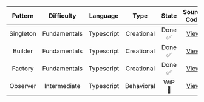 
| Pattern | Difficulty | Language | Type | State | Source Code | Documentation |
| :-------------: |  :-------------: | :-------------: | :-------------: | :-------------: | :-------------: | :-------------: |
| Singleton | Fundamentals | Typescript | Creational | Done ✅ | [View](https://github.com/KillianFrappartDev/DesignPatterns/blob/master/src/singleton.ts) | [Read](https://sheer-fan-063.notion.site/Design-Patterns-bd1059bbdab84d09b0c4e66f69cf7541)
| Builder | Fundamentals | Typescript | Creational | Done ✅ | [View](https://github.com/KillianFrappartDev/DesignPatterns/blob/master/src/builder.ts) | [Read](https://sheer-fan-063.notion.site/Design-Patterns-bd1059bbdab84d09b0c4e66f69cf7541)
| Factory | Fundamentals | Typescript | Creational | Done ✅ | [View](https://github.com/KillianFrappartDev/DesignPatterns/blob/master/src/factory.ts) | [Read](https://sheer-fan-063.notion.site/Design-Patterns-bd1059bbdab84d09b0c4e66f69cf7541)
| Observer | Intermediate | Typescript | Behavioral | WiP 🚧 | [View](https://github.com/KillianFrappartDev/DesignPatterns/blob/master/src/observer.ts) | [Read](https://sheer-fan-063.notion.site/Design-Patterns-bd1059bbdab84d09b0c4e66f69cf7541)
